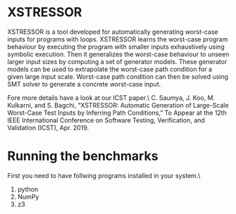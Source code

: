 # XSTRESSOR
XSTRESSOR is a tool developed for automatically generating worst-case inputs for programs with loops. XSTRESSOR learns the worst-case program 
behaviour by executing the program with smaller inputs exhaustively using symbolic execution. Then it generalizes the worst-case behaviour to unseen larger
input sizes by computing a set of generator models. These generator models can be used to extrapolate the worst-case path condition
for a given large input scale. Worst-case path condition can then be solved using SMT solver to generate a concrete worst-case input.

Fore more details have a look at our ICST paper.\ 
C. Saumya, J. Koo, M. Kulkarni, and S. Bagchi, “XSTRESSOR: Automatic Generation of Large-Scale Worst-Case Test Inputs by Inferring Path Conditions,” To Appear at the 12th IEEE International Conference on Software Testing, Verification, and Validation (ICST), Apr. 2019.

# Running the benchmarks
First you need to have follwing programs installed in your system.\
1. python
2. NumPy
3. z3

